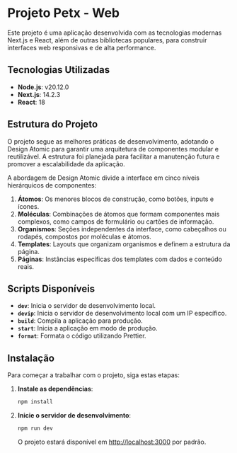 # Projeto Petx - Web

Este projeto é uma aplicação desenvolvida com as tecnologias modernas Next.js e React, além de outras bibliotecas populares, para construir interfaces web responsivas e de alta performance.


## Tecnologias Utilizadas

- **Node.js**: v20.12.0
- **Next.js**: 14.2.3
- **React**: 18


## Estrutura do Projeto

O projeto segue as melhores práticas de desenvolvimento, adotando o Design Atomic para garantir uma arquitetura de componentes modular e reutilizável. A estrutura foi planejada para facilitar a manutenção futura e promover a escalabilidade da aplicação. 

A abordagem de Design Atomic divide a interface em cinco níveis hierárquicos de componentes:

1. **Átomos**: Os menores blocos de construção, como botões, inputs e ícones.
2. **Moléculas**: Combinações de átomos que formam componentes mais complexos, como campos de formulário ou cartões de informação.
3. **Organismos**: Seções independentes da interface, como cabeçalhos ou rodapés, compostos por moléculas e átomos.
4. **Templates**: Layouts que organizam organismos e definem a estrutura da página.
5. **Páginas**: Instâncias específicas dos templates com dados e conteúdo reais.


## Scripts Disponíveis

- **`dev`**: Inicia o servidor de desenvolvimento local.
- **`devip`**: Inicia o servidor de desenvolvimento local com um IP específico.
- **`build`**: Compila a aplicação para produção.
- **`start`**: Inicia a aplicação em modo de produção.
- **`format`**: Formata o código utilizando Prettier.

## Instalação

Para começar a trabalhar com o projeto, siga estas etapas:

1. **Instale as dependências**:
    ```bash
    npm install
    ```

2. **Inicie o servidor de desenvolvimento**:
    ```bash
    npm run dev
    ```

   O projeto estará disponível em [http://localhost:3000](http://localhost:3000) por padrão.